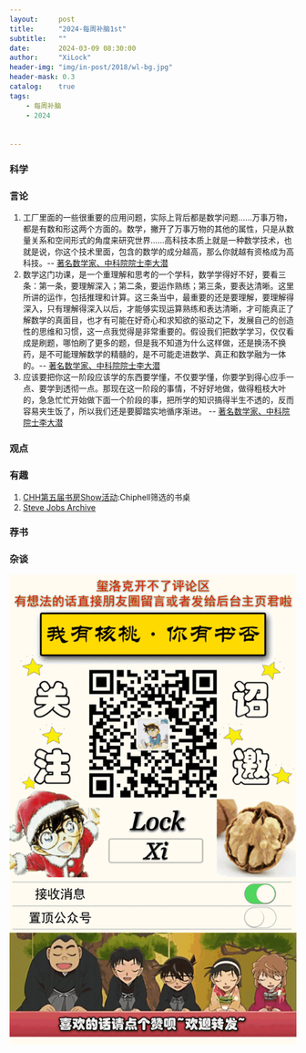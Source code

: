 ```yaml
---
layout:     post
title:      "2024-每周补脑1st"
subtitle:   ""
date:       2024-03-09 08:30:00
author:     "XiLock"
header-img: "img/in-post/2018/wl-bg.jpg"
header-mask: 0.3
catalog:    true
tags:
    - 每周补脑
    - 2024


---
```


### 科学


### 言论
1. 工厂里面的一些很重要的应用问题，实际上背后都是数学问题……万事万物，都是有数和形这两个方面的。数学，撇开了万事万物的其他的属性，只是从数量关系和空间形式的角度来研究世界……高科技本质上就是一种数学技术，也就是说，你这个技术里面，包含的数学的成分越高，那么你就越有资格成为高科技。-- [著名数学家、中科院院士李大潜](https://www.eeo.com.cn/2023/1227/621733.shtml)
1. 数学这门功课，是一个重理解和思考的一个学科，数学学得好不好，要看三条：第一条，要理解深入；第二条，要运作熟练；第三条，要表达清晰。这里所讲的运作，包括推理和计算。这三条当中，最重要的还是要理解，要理解得深入，只有理解得深入以后，才能够实现运算熟练和表达清晰，才可能真正了解数学的真面目，也才有可能在好奇心和求知欲的驱动之下，发展自己的创造性的思维和习惯，这一点我觉得是非常重要的。假设我们把数学学习，仅仅看成是刷题，哪怕刷了更多的题，但是我不知道为什么这样做，还是换汤不换药，是不可能理解数学的精髓的，是不可能走进数学、真正和数学融为一体的。-- [著名数学家、中科院院士李大潜](https://www.eeo.com.cn/2023/1227/621733.shtml)
1. 应该要把你这一阶段应该学的东西要学懂，不仅要学懂，你要学到得心应手一点、要学到透彻一点。那现在这一阶段的事情，不好好地做，做得粗枝大叶的，急急忙忙开始做下面一个阶段的事，把所学的知识搞得半生不透的，反而容易夹生饭了，所以我们还是要脚踏实地循序渐进。 -- [著名数学家、中科院院士李大潜](https://www.eeo.com.cn/2023/1227/621733.shtml)

### 观点


### 有趣
1. [CHH第五届书房Show活动](https://www.chiphell.com/article-30687-1.html):Chiphell筛选的书桌
1. [Steve Jobs Archive](https://book.stevejobsarchive.com/?utm_source=thenewstack&utm_medium=website&utm_content=inline-mention&utm_campaign=platform)

### 荐书


### 杂谈


![](/img/wc-tail.GIF)
